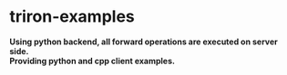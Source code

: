 # triron-examples
**Using python backend, all forward operations are executed on server side.**<br/>
**Providing python and cpp client examples.**<br/>
